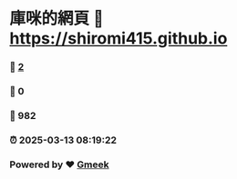 # 庫咪的網頁 :link: https://shiromi415.github.io 
### :page_facing_up: [2](https://shiromi415.github.io/tag.html) 
### :speech_balloon: 0 
### :hibiscus: 982 
### :alarm_clock: 2025-03-13 08:19:22 
### Powered by :heart: [Gmeek](https://github.com/Meekdai/Gmeek)
